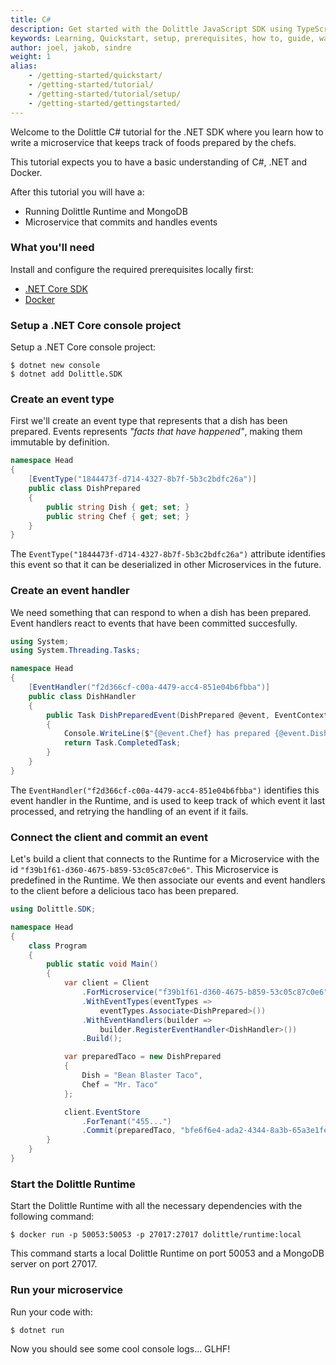 ```yaml
---
title: C#
description: Get started with the Dolittle JavaScript SDK using TypeScript
keywords: Learning, Quickstart, setup, prerequisites, how to, guide, walkthrough, csharp, c#, dotnet, .NET
author: joel, jakob, sindre
weight: 1
alias:
    - /getting-started/quickstart/
    - /getting-started/tutorial/
    - /getting-started/tutorial/setup/
    - /getting-started/gettingstarted/
---
```


Welcome to the Dolittle C# tutorial for the .NET SDK where you learn how to write a microservice that keeps track of foods prepared by the chefs.

This tutorial expects you to have a basic understanding of C#, .NET and Docker.

After this tutorial you will have a:

* Running Dolittle Runtime and MongoDB
* Microservice that commits and handles events

### What you'll need
Install and configure the required prerequisites locally first:

* [.NET Core SDK](https://dotnet.microsoft.com/download)
* [Docker](https://www.docker.com/products/docker-desktop)

### Setup a .NET Core console project
Setup a .NET Core console project:

```shell
$ dotnet new console
$ dotnet add Dolittle.SDK 
```

### Create an event type
First we'll create an event type that represents that a dish has been prepared. Events represents _"facts that have happened"_, making them immutable by definition.

```csharp
namespace Head 
{
    [EventType("1844473f-d714-4327-8b7f-5b3c2bdfc26a")]
    public class DishPrepared
    {
        public string Dish { get; set; }
        public string Chef { get; set; }
    }
}
```

The `EventType("1844473f-d714-4327-8b7f-5b3c2bdfc26a")` attribute identifies this event so that it can be deserialized in other Microservices in the future.

### Create an event handler
We need something that can respond to when a dish has been prepared. Event handlers react to events that have been committed succesfully.

```csharp
using System;
using System.Threading.Tasks;

namespace Head
{
    [EventHandler("f2d366cf-c00a-4479-acc4-851e04b6fbba")]
    public class DishHandler
    {
        public Task DishPreparedEvent(DishPrepared @event, EventContext eventContext)
        {
            Console.WriteLine($"{@event.Chef} has prepared {@event.Dish}. Yummm!");
            return Task.CompletedTask;
        }
    }
}
```

The `EventHandler("f2d366cf-c00a-4479-acc4-851e04b6fbba")` identifies this event handler in the Runtime, and is used to keep track of which event it last processed, and retrying the handling of an event if it fails.

### Connect the client and commit an event
Let's build a client that connects to the Runtime for a Microservice with the id `"f39b1f61-d360-4675-b859-53c05c87c0e6"`. This Microservice is predefined in the Runtime.
We then associate our events and event handlers to the client before a delicious taco has been prepared.

```csharp
using Dolittle.SDK;

namespace Head
{
    class Program
    {
        public static void Main()
        {
            var client = Client
                .ForMicroservice("f39b1f61-d360-4675-b859-53c05c87c0e6")
                .WithEventTypes(eventTypes =>
                    eventTypes.Associate<DishPrepared>())
                .WithEventHandlers(builder =>
                    builder.RegisterEventHandler<DishHandler>())
                .Build();

            var preparedTaco = new DishPrepared
            {
                Dish = "Bean Blaster Taco",
                Chef = "Mr. Taco"
            };

            client.EventStore
                .ForTenant("455...")
                .Commit(preparedTaco, "bfe6f6e4-ada2-4344-8a3b-65a3e1fe16e9");
        }
    }
}
```

### Start the Dolittle Runtime
Start the Dolittle Runtime with all the necessary dependencies with the following command:

```shell
$ docker run -p 50053:50053 -p 27017:27017 dolittle/runtime:local
```

This command starts a local Dolittle Runtime on port 50053 and a MongoDB server on port 27017.

### Run your microservice
Run your code with:

```shell
$ dotnet run
```

Now you should see some cool console logs...
GLHF!
